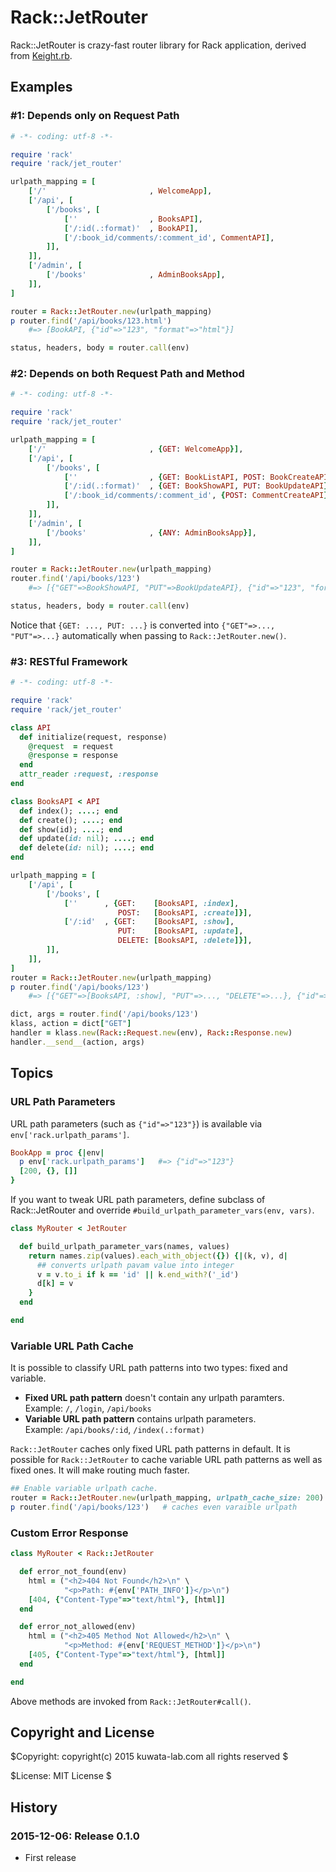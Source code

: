 # Rack::JetRouter

Rack::JetRouter is crazy-fast router library for Rack application,
derived from [Keight.rb](https://github.com/kwatch/keight/tree/ruby).


## Examples

### #1: Depends only on Request Path

```ruby
# -*- coding: utf-8 -*-

require 'rack'
require 'rack/jet_router'

urlpath_mapping = [
    ['/'                       , WelcomeApp],
    ['/api', [
        ['/books', [
            [''                , BooksAPI],
            ['/:id(.:format)'  , BookAPI],
            ['/:book_id/comments/:comment_id', CommentAPI],
        ]],
    ]],
    ['/admin', [
        ['/books'              , AdminBooksApp],
    ]],
]

router = Rack::JetRouter.new(urlpath_mapping)
p router.find('/api/books/123.html')
    #=> [BookAPI, {"id"=>"123", "format"=>"html"}]

status, headers, body = router.call(env)
```


### #2: Depends on both Request Path and Method

```ruby
# -*- coding: utf-8 -*-

require 'rack'
require 'rack/jet_router'

urlpath_mapping = [
    ['/'                       , {GET: WelcomeApp}],
    ['/api', [
        ['/books', [
            [''                , {GET: BookListAPI, POST: BookCreateAPI}],
            ['/:id(.:format)'  , {GET: BookShowAPI, PUT: BookUpdateAPI}],
            ['/:book_id/comments/:comment_id', {POST: CommentCreateAPI}],
        ]],
    ]],
    ['/admin', [
        ['/books'              , {ANY: AdminBooksApp}],
    ]],
]

router = Rack::JetRouter.new(urlpath_mapping)
router.find('/api/books/123')
    #=> [{"GET"=>BookShowAPI, "PUT"=>BookUpdateAPI}, {"id"=>"123", "format"=>nil}]

status, headers, body = router.call(env)
```

Notice that `{GET: ..., PUT: ...}` is converted into `{"GET"=>..., "PUT"=>...}`
automatically when passing to `Rack::JetRouter.new()`.


### #3: RESTful Framework

```ruby
# -*- coding: utf-8 -*-

require 'rack'
require 'rack/jet_router'

class API
  def initialize(request, response)
    @request  = request
    @response = response
  end
  attr_reader :request, :response
end

class BooksAPI < API
  def index(); ....; end
  def create(); ....; end
  def show(id); ....; end
  def update(id: nil); ....; end
  def delete(id: nil); ....; end
end

urlpath_mapping = [
    ['/api', [
        ['/books', [
            [''      , {GET:    [BooksAPI, :index],
                        POST:   [BooksAPI, :create]}],
            ['/:id'  , {GET:    [BooksAPI, :show],
                        PUT:    [BooksAPI, :update],
                        DELETE: [BooksAPI, :delete]}],
        ]],
    ]],
]
router = Rack::JetRouter.new(urlpath_mapping)
p router.find('/api/books/123')
    #=> [{"GET"=>[BooksAPI, :show], "PUT"=>..., "DELETE"=>...}, {"id"=>"123"}]

dict, args = router.find('/api/books/123')
klass, action = dict["GET"]
handler = klass.new(Rack::Request.new(env), Rack::Response.new)
handler.__send__(action, args)
```


## Topics


### URL Path Parameters

URL path parameters (such as `{"id"=>"123"}`) is available via
`env['rack.urlpath_params']`.

```ruby
BookApp = proc {|env|
  p env['rack.urlpath_params']   #=> {"id"=>"123"}
  [200, {}, []]
}
```

If you want to tweak URL path parameters, define subclass of Rack::JetRouter
and override `#build_urlpath_parameter_vars(env, vars)`.

```ruby
class MyRouter < JetRouter

  def build_urlpath_parameter_vars(names, values)
    return names.zip(values).each_with_object({}) {|(k, v), d|
      ## converts urlpath pavam value into integer
      v = v.to_i if k == 'id' || k.end_with?('_id')
      d[k] = v
    }
  end

end
```


### Variable URL Path Cache

It is possible to classify URL path patterns into two types: fixed and variable.

* **Fixed URL path pattern** doesn't contain any urlpath paramters.<br>
  Example: `/`, `/login`, `/api/books`
* **Variable URL path pattern** contains urlpath parameters.<br>
  Example: `/api/books/:id`, `/index(.:format)`

`Rack::JetRouter` caches only fixed URL path patterns in default.
It is possible for `Rack::JetRouter` to cache variable URL path patterns
as well as fixed ones. It will make routing much faster.

```ruby
## Enable variable urlpath cache.
router = Rack::JetRouter.new(urlpath_mapping, urlpath_cache_size: 200)
p router.find('/api/books/123')   # caches even varaible urlpath
```


### Custom Error Response

```ruby
class MyRouter < Rack::JetRouter

  def error_not_found(env)
    html = ("<h2>404 Not Found</h2>\n" \
            "<p>Path: #{env['PATH_INFO']}</p>\n")
    [404, {"Content-Type"=>"text/html"}, [html]]
  end

  def error_not_allowed(env)
    html = ("<h2>405 Method Not Allowed</h2>\n" \
            "<p>Method: #{env['REQUEST_METHOD']}</p>\n")
    [405, {"Content-Type"=>"text/html"}, [html]]
  end

end
```

Above methods are invoked from `Rack::JetRouter#call()`.


## Copyright and License

$Copyright: copyright(c) 2015 kuwata-lab.com all rights reserved $

$License: MIT License $


## History

### 2015-12-06: Release 0.1.0

* First release
